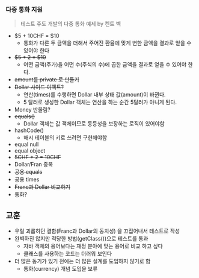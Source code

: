 ### 다중 통화 지원
> 테스트 주도 개발의 다중 통화 예제 by 켄트 벡

- $5 + 10CHF = $10 
  - 통화가 다른 두 금액을 더해서 주어진 환율에 맞게 변한 금액을 결과로 얻을 수 있어야 한다
- ~~$5 * 2 = $10~~
  - 어떤 금액(주가)을 어떤 수(주식의 수)에 곱한 금액을 결과로 얻을 수 있어야 한다.
- ~~amount를 private 로 만들기~~
- ~~Dollar 사이드 이팩트?~~
  - 연산(times)를 수행하면 Dollar 내부 상태 값(amount)이 바뀐다. 
  - 5 달러로 생성한 Dollar 객체는 연산을 하는 순간 5달러가 아니게 된다. 
- Money 반올림?
- ~~equals()~~
  - Dollar 객체는 값 객체이므로 동등성을 보장하는 로직이 있어야함
- hashCode()
  - 해시 테이블의 키로 쓰려면 구현해야함
- equal null
- equal object
- ~~5CHF * 2 = 10CHF~~
- Dollar/Fran 중복
- ~~공용 equals~~
- 공용 times
- ~~Franc과 Dollar 비교하기~~
- 통화?

## 교훈
- 우릴 괴롭히던 결함(Franc과 Dollar의 동치성) 을 끄집어내서 테스트로 작성
- 완벽하진 않지만 적당한 방법(getClass())으로 테스트를 통과
  - 자바 객체의 용어보다는 재정 분야에 맞는 용어로 비교 하고 싶다
  - 클래스를 사용하는 코드는 더러워 보인다
- 더 많은 동기가 있기 전에는 더 많은 설계를 도입하지 않기로 함
  - 통화(currency) 개념 도입을 보류
